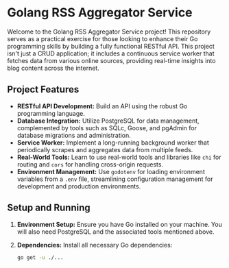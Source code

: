 # Golang RSS Aggregator Service

Welcome to the Golang RSS Aggregator Service project! This repository serves as a practical exercise for those looking to enhance their Go programming skills by building a fully functional RESTful API. This project isn't just a CRUD application; it includes a continuous service worker that fetches data from various online sources, providing real-time insights into blog content across the internet.

## Project Features

- **RESTful API Development:** Build an API using the robust Go programming language.
- **Database Integration:** Utilize PostgreSQL for data management, complemented by tools such as SQLc, Goose, and pgAdmin for database migrations and administration.
- **Service Worker:** Implement a long-running background worker that periodically scrapes and aggregates data from multiple feeds.
- **Real-World Tools:** Learn to use real-world tools and libraries like `chi` for routing and `cors` for handling cross-origin requests.
- **Environment Management:** Use `godotenv` for loading environment variables from a `.env` file, streamlining configuration management for development and production environments.

## Setup and Running

1. **Environment Setup:**
   Ensure you have Go installed on your machine. You will also need PostgreSQL and the associated tools mentioned above.

2. **Dependencies:**
   Install all necessary Go dependencies:
   ```bash
   go get -u ./...
